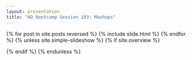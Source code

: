 ```yaml
---
layout: presentation
title: "AD Bootcamp Session 103: Mashups"
---
```


{% for post in site.posts reversed %}
  {% include slide.html %}
{% endfor %}
{% unless site.simple-slideshow %}
{% if site.overview %}
<div id="overview" class="step" {% for attr in site.overview-data %} data-{{attr[0]}}="{{attr[1]}}"{% endfor %}></div>
{% endif %}
{% endunless %}